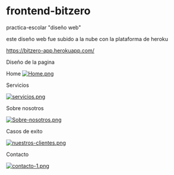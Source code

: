 # frontend-bitzero
practica-escolar "diseño web"


este diseño web fue subido a la nube con la plataforma de heroku

https://bitzero-app.herokuapp.com/



Diseño de la pagina

Home 
[![Home.png](https://i.postimg.cc/xCbqT0w3/Home.png)](https://postimg.cc/k6q7TdX2)

Servicios

[![servicios.png](https://i.postimg.cc/FsFmTrTC/servicios.png)](https://postimg.cc/dDfz1YPG)

Sobre nosotros

[![Sobre-nosotros.png](https://i.postimg.cc/SQDHNWGV/Sobre-nosotros.png)](https://postimg.cc/mh1mm1JF)

Casos de exito

[![nuestros-clientes.png](https://i.postimg.cc/t4TRcyNk/nuestros-clientes.png)](https://postimg.cc/hfkqJkwQ)

Contacto

[![contacto-1.png](https://i.postimg.cc/nzx66Gtx/contacto-1.png)](https://postimg.cc/5HP7zv0K)
